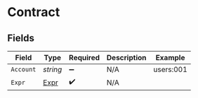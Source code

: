 # Contract


## Fields

| Field                                   | Type                                    | Required                                | Description                             | Example                                 |
| --------------------------------------- | --------------------------------------- | --------------------------------------- | --------------------------------------- | --------------------------------------- |
| `Account`                               | *string*                                | :heavy_minus_sign:                      | N/A                                     | users:001                               |
| `Expr`                                  | [Expr](../../Models/Components/Expr.md) | :heavy_check_mark:                      | N/A                                     |                                         |